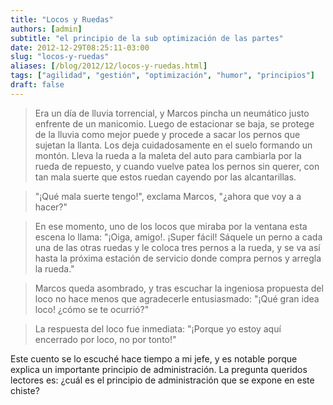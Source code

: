 ```yaml
---
title: "Locos y Ruedas"
authors: [admin]
subtitle: "el principio de la sub optimización de las partes"
date: 2012-12-29T08:25:11-03:00
slug: "locos-y-ruedas"
aliases: [/blog/2012/12/locos-y-ruedas.html]
tags: ["agilidad", "gestión", "optimización", "humor", "principios"]
draft: false
---
```


> Era un día de lluvia torrencial, y Marcos pincha un neumático justo
> enfrente de un manicomio. Luego de estacionar se baja, se protege de
> la lluvia como mejor puede y procede a sacar los pernos que sujetan la
> llanta. Los deja cuidadosamente en el suelo formando un montón. Lleva
> la rueda a la maleta del auto para cambiarla por la rueda de repuesto,
> y cuando vuelve patea los pernos sin querer, con tan mala suerte que
> estos ruedan cayendo por las alcantarillas.

> "¡Qué mala suerte tengo!", exclama Marcos, "¿ahora que voy a a
hacer?"

> En ese momento, uno de los locos que miraba por la ventana esta escena
lo llama: "¡Oiga, amigo!. ¡Super fácil! Sáquele un perno a cada una de
las otras ruedas y le coloca tres pernos a la rueda, y se va así hasta
la próxima estación de servicio donde compra pernos y arregla la
rueda."

> Marcos queda asombrado, y tras escuchar la ingeniosa propuesta del loco
no hace menos que agradecerle entusiasmado: "¡Qué gran idea loco! ¿cómo
se te ocurrió?"

> La respuesta del loco fue inmediata: "¡Porque yo estoy aquí encerrado
por loco, no por tonto!"

Este cuento se lo escuché hace tiempo a mi jefe, y es notable porque
explica un importante principio de administración. La pregunta queridos
lectores es: ¿cuál es el principio de administración que se expone en
este chiste?
